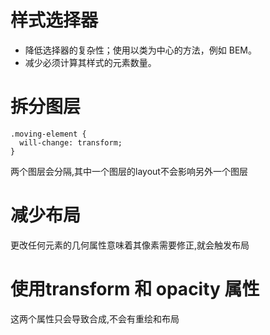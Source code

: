 # 样式选择器
- 降低选择器的复杂性；使用以类为中心的方法，例如 BEM。
- 减少必须计算其样式的元素数量。

# 拆分图层
```
.moving-element {
  will-change: transform;
}
```
两个图层会分隔,其中一个图层的layout不会影响另外一个图层

# 减少布局
更改任何元素的几何属性意味着其像素需要修正,就会触发布局


# 使用transform 和 opacity 属性
这两个属性只会导致合成,不会有重绘和布局